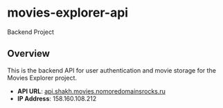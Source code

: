 # movies-explorer-api

Backend Project

## Overview

This is the backend API for user authentication and movie storage for the Movies Explorer project.

- **API URL**: [api.shakh.movies.nomoredomainsrocks.ru](https://api.shakh.movies.nomoredomainsrocks.ru)
- **IP Address**: 158.160.108.212
